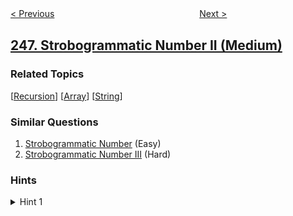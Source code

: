 <!--|This file generated by command(leetcode description); DO NOT EDIT.    |-->
<!--+----------------------------------------------------------------------+-->
<!--|@author    openset <openset.wang@gmail.com>                           |-->
<!--|@link      https://github.com/openset                                 |-->
<!--|@home      https://github.com/openset/leetcode                        |-->
<!--+----------------------------------------------------------------------+-->

[< Previous](../strobogrammatic-number "Strobogrammatic Number")
　　　　　　　　　　　　　　　　
[Next >](../strobogrammatic-number-iii "Strobogrammatic Number III")

## [247. Strobogrammatic Number II (Medium)](https://leetcode.com/problems/strobogrammatic-number-ii "中心对称数 II")



### Related Topics
  [[Recursion](../../tag/recursion/README.md)]
  [[Array](../../tag/array/README.md)]
  [[String](../../tag/string/README.md)]

### Similar Questions
  1. [Strobogrammatic Number](../strobogrammatic-number) (Easy)
  1. [Strobogrammatic Number III](../strobogrammatic-number-iii) (Hard)

### Hints
<details>
<summary>Hint 1</summary>
Try to use recursion and notice that it should recurse with <i>n</i> - 2 instead of <i>n</i> - 1.
</details>
